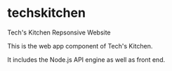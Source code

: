 # techskitchen
Tech's Kitchen Repsonsive Website

This is the web app component of Tech's Kitchen.

It includes the Node.js API engine as well as front end.

